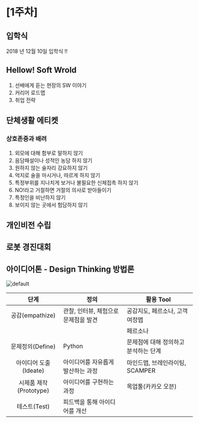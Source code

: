 

# [1주차]
## 입학식
  2018 년 12월 10일 입학식 !!

## Hellow! Soft Wrold
1. 선배에게 듣는 현장의 SW 이야기
2. 커리어 로드맵
3. 취업 전략

## 단체생활 에티켓
### 상호존중과 배려
1. 외모에 대해 함부로 말하지 않기
2. 음담패설이나 성적인 농담 하지 않기
3. 원하지 않는 술자리 강요하지 않기
4. 억지로 술을 마시거나, 따르게 하지 않기
5. 특정부위를 지나치게 보거나 불필요한 신체접촉 하지 않기
6. NO!라고 거절하면 거절의 의사로 받아들이기
7. 특정인을 비난하지 않기
8. 보이지 않는 곳에서 험담하지 않기

## 개인비전 수립

## 로봇 경진대회

## 아이디어톤 - Design Thinking 방법론
![default](https://user-images.githubusercontent.com/31179656/50433617-a98f8400-091c-11e9-9c72-3c3ddecc77ae.JPG)

|단계|정의|활용 Tool|
|------|----------|---------|
|<center>공감(empathize)</center>|관찰, 인터뷰, 체험으로 문제점을 발견|공감지도, 페르소나, 고객여정맵|
|||페르소나|
|<center>문제정의(Define)</center>|Python|문제점에 대해 정의하고 분석하는 단계|관점서술문|
|<center>아이디어 도출(Ideate)</center>|아이디어를 자유롭게 발산하는 과정|마인드맵, 브레인라이팅, SCAMPER|
|<center>시제품 제작(Prototype)</center>|아이디어를 구현하는 과정|목업툴(카카오 오븐)|
|<center>테스트(Test)</center>|피드백을 통해 아이디어를 개선||
